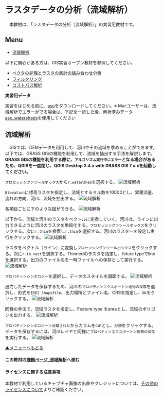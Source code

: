 # ラスタデータの分析（流域解析）
　本教材は、「ラスタデータの分析（流域解析）」の実習用教材です。

**Menu**
------
* [流域解析](#流域解析)

以下に関心がある方は、GIS実習オープン教材を参照してください。
* [ベクタの処理とラスタの集計の組み合わせ分析](#ベクタの処理とラスタの集計の組み合わせ分析)
* [フィルタリング](#フィルタリング)
* [コストパス解析](#コストパス解析)

**実習用データ**

実習をはじめる前に、[aso]をダウンロードしてください。※ Macユーザーは、流域解析でエラーがでる場合は、下記を一読した後、解析済みデータ[aso_watersheds]を使用してください

[aso]:https://github.com/gis-oer/datasets/raw/master/aso.zip

[aso_watersheds]:https://github.com/gis-oer/datasets/raw/master/s/aso_watersheds.zip

## 流域解析
　GISでは、DEMデータを利用して、河川やその流域を求めることができます。以下では、GRASS GISの機能を利用して、流域を抽出する手法を解説します。**GRASS GISの機能を利用する際に、`アルゴリズム実行中にエラー`となる場合があるため、QGISを一度閉じ、QGIS Desktop 3.4.x with GRASS GIS 7.x.xを起動してください。**

`プロセッシング＞ツールボックス`から`r.watershed`を選択する。
![流域解析](pic/15pic_26.png)

`Elevation`に標高ラスタを指定し、流域とするセル数を10000とし、累積流量、流れの方向、河川、流域を抽出する。
![流域解析](pic/15pic_27.png)

各項目ごとに下のような図ができる。
![流域解析](pic/15pic_28.png)

以下から、流域と河川のラスタをベクトルに変換していく。河川は、ラインに出力できるように河川のラスタを単純化する。`プロセッシング＞ツールボックス`をクリックする。次に`r.thin`を検索し`r.thin`を選択する。河川のラスターを設定し実行をクリックする。
![流域解析](pic/15pic_29.png)

ラスタをベクトル（ライン）に変換し`プロセッシング＞ツールボックス`をクリックする。次に`r.to.vect`を選択する。Thinnedのラスタを指定し、feture typeでlineを選択する。出力のファイル名を一時ファイルへの保存として実行する。
![流域解析](pic/15pic_30.png)

`プロパティ＞シンボロジー`を選択し、データのスタイルを調節する。
![流域解析](pic/15pic_31.png)

出力したデータを保存するため、河川の`プロパティ＞エクスポート＞地物の保存`を選択し、形式を`ESRI Shapefile`、出力場所とファイル名、CRSを指定し、`OK`をクリックする。
![流域解析](pic/15pic_32.png)

同様の手法で、流域ラスタを指定し、Feature type をareaとし、流域のポリゴンを出力する。
![流域解析](pic/15pic_33.png)

`プロパティ＞シンボロジー＞分類された`からカラムをcatとし、`分類`をクリックする。データを保存するには、河川レイヤと同様に`プロパティ＞エクスポート＞地物の保存`を実行する。
![流域解析](pic/15pic_34.png)

[▲メニューへもどる]

#### この教材の[課題ページ_流域解析]へ進む

#### ライセンスに関する注意事項
本教材で利用しているキャプチャ画像の出典やクレジットについては、[その他のライセンスについて]よりご確認ください。

[▲メニューへもどる]:./15_1.md#Menu
[株式会社エコリスのＨＰ]:http://www.ecoris.co.jp/contents/demtool.html
[利用規約]:../../policy.md
[その他のライセンスについて]:../license.md
[よくある質問とエラー]:../questions/questions.md

[GISの基本概念]:../00/00.md
[QGISビギナーズマニュアル]:../QGIS/QGIS.md
[GRASSビギナーズマニュアル]:../GRASS/GRASS.md
[リモートセンシングとその解析]:../06/06.md
[既存データの地図データと属性データ]:../07/07.md
[空間データ]:../08/08.md
[空間データベース]:../09/09.md
[空間データの統合・修正]:../10/10.md
[基本的な空間解析]:../11/11.md
[ネットワーク分析]:../12/12.md
[領域分析]:../13/13.md
[点データの分析]:../14/14.md
[ラスタデータの分析]:../15/15.md
[傾向面分析]:../16/16.md
[空間的自己相関]:../17/17.md
[空間補間]:../18/18.md
[空間相関分析]:../19/19.md
[空間分析におけるスケール]:../20/20.md
[視覚的伝達]:../21/21.md
[参加型GISと社会貢献]:../26/26.md

[地理院地図]:https://maps.gsi.go.jp
[e-Stat]:https://www.e-stat.go.jp/
[国土数値情報]:http://nlftp.mlit.go.jp/ksj/
[基盤地図情報]:http://www.gsi.go.jp/kiban/
[地理院タイル]:http://maps.gsi.go.jp/development/ichiran.html


[スライド_GISの基本概念]:https://github.com/gis-oer/gis-oer/raw/master/materials/00/00.pptx
[スライド_QGISビギナーズマニュアル]:https://github.com/gis-oer/gis-oer/raw/master/materials/QGIS/QGIS.pptx
[スライド_GRASSビギナーズマニュアル]:https://github.com/gis-oer/gis-oer/raw/master/materials/GRASS/GRASS.pptx
[スライド_リモートセンシングとその解析]:https://github.com/gis-oer/gis-oer/raw/master/materials/06/06.pptx
[スライド_既存データの地図データと属性データ]:https://github.com/gis-oer/gis-oer/raw/master/materials/07/07.pptx
[スライド_空間データ]:https://github.com/gis-oer/gis-oer/raw/master/materials/08/08.pptx
[スライド_空間データベース]:https://github.com/gis-oer/gis-oer/raw/master/materials/09/09.pptx
[スライド_空間データの統合・修正]:https://github.com/gis-oer/gis-oer/raw/master/materials/10/10.pptx
[スライド_基本的な空間解析]:https://github.com/gis-oer/gis-oer/raw/master/materials/11/11.pptx
[スライド_ネットワーク分析]:https://github.com/gis-oer/gis-oer/raw/master/materials/12/12.pptx
[スライド_領域分析]:https://github.com/gis-oer/gis-oer/raw/master/materials/13/13.pptx
[スライド_点データの分析]:https://github.com/gis-oer/gis-oer/raw/master/materials/14/14.pptx
[スライド_ラスタデータの分析]:https://github.com/gis-oer/gis-oer/raw/master/materials/15/15.pptx
[スライド_空間補間]:https://github.com/gis-oer/gis-oer/raw/master/materials/18/18.pptx
[スライド_視覚的伝達]:https://github.com/gis-oer/gis-oer/raw/master/materials/21/21.pptx
[スライド_参加型GISと社会貢献]:https://github.com/gis-oer/gis-oer/raw/master/materials/26/26.pptx

[課題ページ_QGISビギナーズマニュアル]:./tasks/t_qgis_entry.md
[課題ページ_GRASSビギナーズマニュアル]:./tasks/t_grass_entry.md
[課題ページ_リモートセンシングとその解析]:./tasks/t_06.md
[課題ページ_既存データの地図データと属性データ]:./tasks/t_07.md
[課題ページ_空間データ]:./tasks/t_08.md
[課題ページ_空間データベース]:./tasks/t_09.md
[課題ページ_空間データの統合・修正]:./tasks/t_10.md
[課題ページ_基本的な空間解析]:./tasks/t_11.md
[課題ページ_ネットワーク分析]:./tasks/t_12.md
[課題ページ_基本的な空間解析]:./tasks/t_13.md
[課題ページ_点データの分析]:./tasks/t_14.md
[課題ページ_流域解析]:./tasks/t_15_1.md
[課題ページ_空間補間]:./tasks/t_18.md
[課題ページ_視覚的伝達]:./tasks/t_21.md
[課題ページ_参加型GISと社会貢献]:./tasks/t_26.md
